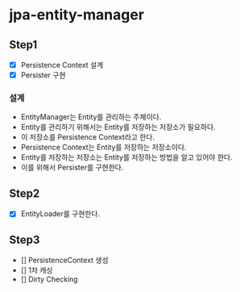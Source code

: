 # jpa-entity-manager

## Step1
- [x] Persistence Context 설계
- [x] Persister 구현

### 설계
- EntityManager는 Entity를 관리하는 주체이다. 
- Entity를 관리하기 위해서는 Entity를 저장하는 저장소가 필요하다. 
- 이 저장소를 Persistence Context라고 한다. 
- Persistence Context는 Entity를 저장하는 저장소이다. 
- Entity를 저장하는 저장소는 Entity를 저장하는 방법을 알고 있어야 한다. 
- 이를 위해서 Persister를 구현한다. 

## Step2
- [x] EntityLoader를 구현한다.


## Step3
- [] PersistenceContext 생성
- [] 1차 캐싱
- [] Dirty Checking
